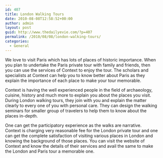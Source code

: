 ```yaml
---
id: 407
title: London Walking Tours
date: 2010-08-08T12:58:52+00:00
author: admin
layout: post
guid: http://www.thedailyevie.com/?p=407
permalink: /2010/08/08/london-walking-tours/
categories:
  - General
---
```

We love to visit Paris which has lots of places of historic importance. When you plan to undertake the Paris private tour with family and friends, then you can use the services of Context to enjoy the tour. The scholars and specialists at Context can help you to know better about Paris as they explain the importance of each place to make your tour memorable.

Context is having the well experienced people in the field of archaeology, cuisine, history and much more to explain you about the places you visit. During London walking tours, they join with you and explain the matter clearly to every one of you with personal care. They can design the walking seminars for smaller group of travelers to help them to know about the places in-depth.

One can get the participatory experience as the walks are narrative. Context is charging very reasonable fee for the London private tour and one can get the complete satisfaction of visiting various places in London and knowing the background of those places. You can visit the website of Context and know the details of their services and avail the same to make the London and Paris tour a memorable one.
